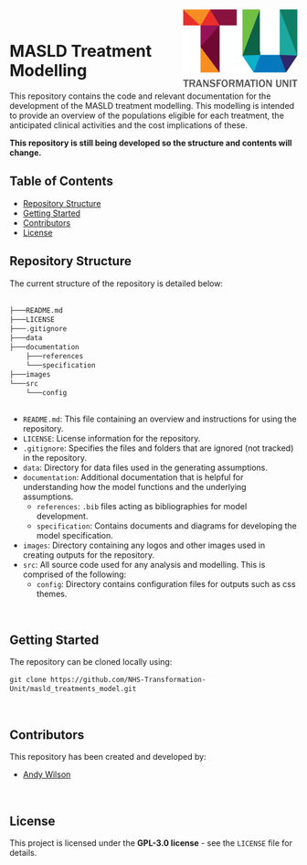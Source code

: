 <img src="images/TU_logo_large.png" alt="TU logo" width="200" align="right"/>

<br/>


# MASLD Treatment Modelling
This repository contains the code and relevant documentation for the development of the MASLD treatment modelling. This modelling is intended to provide an overview of the populations eligible for each treatment, the anticipated clinical activities and the cost implications of these.

**This repository is still being developed so the structure and contents will change.**

## Table of Contents

- [Repository Structure](#repository-structure)
- [Getting Started](#getting-started)
- [Contributors](#contributors)
- [License](#license)

## Repository Structure

The current structure of the repository is detailed below:

``` plaintext

├───README.md
├───LICENSE
├───.gitignore
├───data
├───documentation
    ├───references
    └───specification
├───images
└───src
    └───config
    
```

- `README.md`: This file containing an overview and instructions for using the repository.
- `LICENSE`: License information for the repository.
- `.gitignore`: Specifies the files and folders that are ignored (not tracked) in the repository.
- `data`: Directory for data files used in the generating assumptions.
- `documentation`: Additional documentation that is helpful for understanding how the model functions and the underlying assumptions.
  - `references`: `.bib` files acting as bibliographies for model development.
  - `specification`: Contains documents and diagrams for developing the model specification.
- `images`: Directory containing any logos and other images used in creating outputs for the repository.
- `src`: All source code used for any analysis and modelling. This is comprised of the following:
  - `config`: Directory contains configuration files for outputs such as css themes.

<br/>

## Getting Started
The repository can be cloned locally using:

```
git clone https://github.com/NHS-Transformation-Unit/masld_treatments_model.git
```

<br/>

## Contributors
This repository has been created and developed by:

- [Andy Wilson](https://github.com/ASW-Analyst)

<br/>

## License
This project is licensed under the **GPL-3.0 license** - see the `LICENSE` file for details.